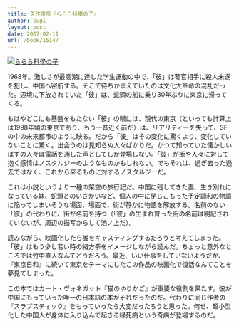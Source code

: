 ```yaml
---
title: 矢作俊彦『ららら科學の子』
author: sugi
layout: post
date: 2007-02-11
url: /book/1514/
---
```

<a href="http://www.amazon.co.jp/exec/obidos/ASIN/4167691027/chezsugi-22/ref=nosim/" name="amazletlink" target="_blank"><img src="http://i2.wp.com/ec2.images-amazon.com/images/I/41YZH47V8AL.SL160.jpg?w=660" alt="ららら科學の子" class="alignleft" data-recalc-dims="1" /></a>

1968年。激しさが最高潮に達した学生運動の中で、「彼」は警官相手に殺人未遂を犯し、中国へ密航する。そこで待ちかまえていたのは文化大革命の混乱だった。辺境に下放されていた「彼」は、蛇頭の船に乗り30年ぶりに東京に帰ってくる。

もはやどこにも基盤をもたない「彼」の眼には、現代の東京（といっても計算上は1998年頃の東京であり、もう一昔近く前だ）は、リアリティーを失って、SFの中の未来都市のように映る。だから「彼」はその変化に驚くより、変化していないことに驚く。出会うのは見知らぬ人々ばかりだ。かつて知っていた懐かしいはずの人々は電話を通した声としてしか登場しない。「彼」が街や人々に対して抱く感情はノスタルジーのようなものかもしれない。でもそれは、過ぎ去った過去ではなく、これから来るものに対するノスタルジーだ。

これは小説というより一種の架空の旅行記だ。中国に残してきた妻、生き別れになっている妹、蛇頭とのいさかいなど、個人の中に閉じこもった予定調和の物語に陥ってしまいそうな場面、場面で、街が静かに物語を解放する。名前のない「彼」の代わりに、街が名前を持つ（「彼」の生まれ育った街の名前は明記されていないが、周辺の描写からして池ノ上だ）。

読みながら、映画化したら誰をキャスティングするだろうと考えてしまった。「彼」はもう少し若い時の緒方拳をイメージしながら読んだ。ちょっと意外なところでは竹中直人なんてどうだろう。最近、いい仕事をしていないようだが、『東京日和』に続いて東京をテーマにしたこの作品の映画化で復活なんてことを夢見てしまった。

この本ではカート・ヴォネガット『猫のゆりかご』が重要な役割を果たす。彼が中国にもっていった唯一の日本語の本がそれだったのだ。代わりに同じ作者の『スラプスティック』をもっていったら大変だったろうと思った。何せ、超小型化した中国人が身体に入り込んで起きる緑死病という奇病が登場するのだ。

